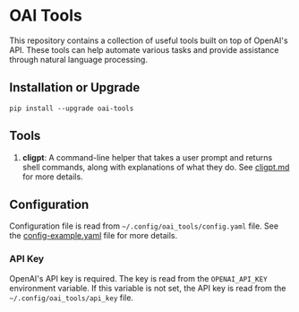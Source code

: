 # OAI Tools

This repository contains a collection of useful tools built on top of OpenAI's API. These tools can help automate various tasks and provide assistance through natural language processing.

## Installation or Upgrade
`pip install --upgrade oai-tools`

## Tools

1. **cligpt**: A command-line helper that takes a user prompt and returns shell commands, along with explanations of what they do. See [cligpt.md](doc/cligpt.md) for more details.

## Configuration
Configuration file is read from `~/.config/oai_tools/config.yaml` file. See the [config-example.yaml](doc/config-example.yaml) file for more details.

### API Key
OpenAI's API key is required. 
The key is read from the `OPENAI_API_KEY` environment variable. If this variable is not set, the API key is read from the `~/.config/oai_tools/api_key` file.

